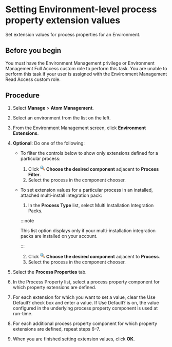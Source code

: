# Setting Environment-level process property extension values

<head>
  <meta name="guidename" content="Integration"/>
  <meta name="context" content="GUID-30e3003b-971e-4f77-a149-2e10125b4aac"/>
</head>


Set extension values for process properties for an Environment.

## Before you begin

You must have the Environment Management privilege or Environment Management Full Access custom role to perform this task. You are unable to perform this task if your user is assigned with the Environment Management Read Access custom role.

## Procedure

1.  Select **Manage** \> **Atom Management**.

2.  Select an environment from the list on the left.

3.  From the Environment Management screen, click **Environment Extensions**.

4.  **Optional**: Do one of the following:

    -   To filter the controls below to show only extensions defined for a particular process:
        1.  Click **![](../Images/main-ic-magnifying-glass-16_cd0f3352-63b0-4d15-af6d-86e11b9d14eb.jpg) Choose the desired component** adjacent to **Process Filter**.
        2.  Select the process in the component chooser.
    -   To set extension values for a particular process in an installed, attached multi-install integration pack:
        1.  In the **Process Type** list, select Multi Installation Integration Packs.

        :::note
        
        This list option displays only if your multi-installation integration packs are installed on your account.

        :::

        2.  Click **![](../Images/main-ic-magnifying-glass-16_cd0f3352-63b0-4d15-af6d-86e11b9d14eb.jpg) Choose the desired component** adjacent to **Process**.
        3.  Select the process in the component chooser.
        
5.  Select the **Process Properties** tab.

6.  In the Process Property list, select a process property component for which property extensions are defined.

7.  For each extension for which you want to set a value, clear the Use Default? check box and enter a value. If Use Default? is on, the value configured in the underlying process property component is used at run-time.

8.  For each additional process property component for which property extensions are defined, repeat steps 6–7.

9.  When you are finished setting extension values, click **OK**.